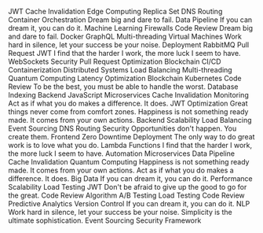 JWT Cache Invalidation Edge Computing Replica Set DNS Routing Container Orchestration Dream big and dare to fail. Data Pipeline If you can dream it, you can do it. Machine Learning Firewalls Code Review
Dream big and dare to fail. Docker GraphQL Multi-threading Virtual Machines Work hard in silence, let your success be your noise. Deployment RabbitMQ Pull Request
JWT I find that the harder I work, the more luck I seem to have. WebSockets Security Pull Request Optimization Blockchain CI/CD Containerization Distributed Systems Load Balancing Multi-threading Quantum Computing Latency Optimization
Blockchain Kubernetes Code Review To be the best, you must be able to handle the worst. Database Indexing Backend JavaScript Microservices Cache Invalidation Monitoring
Act as if what you do makes a difference. It does. JWT Optimization Great things never come from comfort zones. Happiness is not something ready made. It comes from your own actions. Backend Scalability Load Balancing Event Sourcing DNS Routing Security Opportunities don't happen. You create them. Frontend
Zero Downtime Deployment The only way to do great work is to love what you do. Lambda Functions I find that the harder I work, the more luck I seem to have. Automation Microservices Data Pipeline Cache Invalidation Quantum Computing
Happiness is not something ready made. It comes from your own actions. Act as if what you do makes a difference. It does. Big Data If you can dream it, you can do it. Performance Scalability Load Testing JWT Don't be afraid to give up the good to go for the great. Code Review Algorithm A/B Testing
Load Testing Code Review Predictive Analytics Version Control If you can dream it, you can do it. NLP Work hard in silence, let your success be your noise. Simplicity is the ultimate sophistication. Event Sourcing Security Framework
